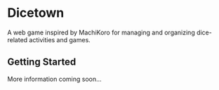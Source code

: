 # Dicetown

A web game inspired by MachiKoro for managing and organizing dice-related activities and games.

## Getting Started

More information coming soon...
